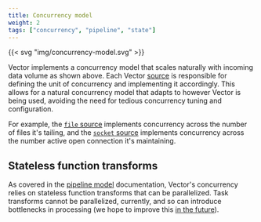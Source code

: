 ```yaml
---
title: Concurrency model
weight: 2
tags: ["concurrency", "pipeline", "state"]
---
```


{{< svg "img/concurrency-model.svg" >}}

Vector implements a concurrency model that scales naturally with incoming data volume as shown above. Each Vector
[source][sources] is responsible for defining the unit of concurrency and implementing it accordingly. This allows for
a natural concurrency model that adapts to however Vector is being used, avoiding the need for tedious concurrency
tuning and configuration.

For example, the [`file` source][file] implements concurrency across the number of files it's tailing, and the [`socket`
source][socket] implements concurrency across the number active open connection it's maintaining.

## Stateless function transforms

As covered in the [pipeline model][pipeline] documentation, Vector's concurrency relies on stateless function transforms
that can be parallelized. Task transforms cannot be parallelized, currently, and so can introduce bottlenecks in
processing (we hope to improve this [in the future](https://github.com/vectordotdev/vector/issues/11857)).

[file]: /docs/reference/configuration/sources/file
[socket]: /docs/reference/configuration/sources/socket
[sources]: /docs/reference/configuration/sources/
[pipeline]: /docs/about/under-the-hood/architecture/pipeline-model
